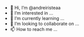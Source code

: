 - 👋 Hi, I’m @andreiristeaa
- 👀 I’m interested in ...
- 🌱 I’m currently learning ...
- 💞️ I’m looking to collaborate on ...
- 📫 How to reach me ...

<!---
andreiristeaa/andreiristeaa is a ✨ special ✨ repository because its `README.md` (this file) appears on your GitHub profile.
You can click the Preview link to take a look at your changes.
--->
